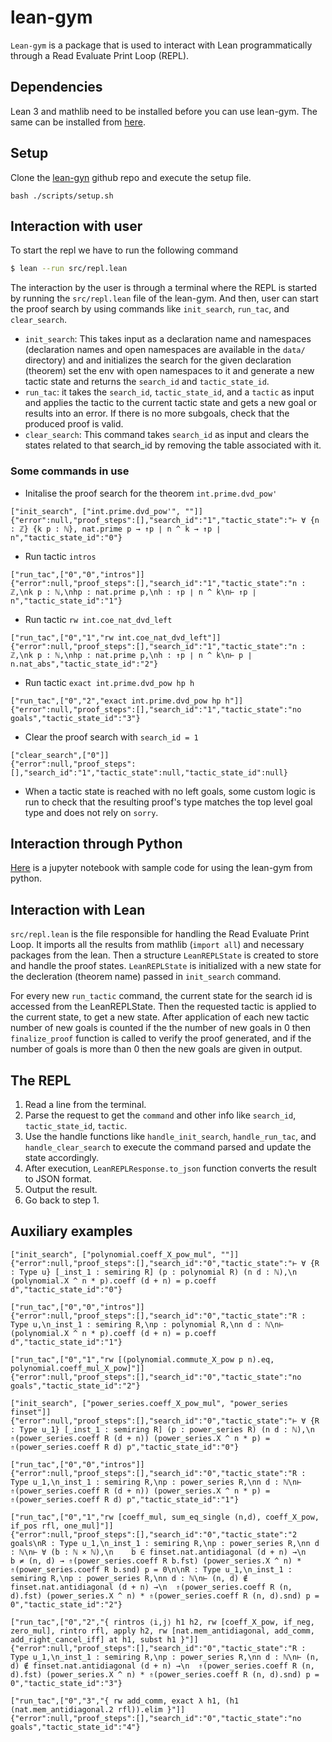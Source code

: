 # lean-gym

`Lean-gym` is a package that is used to interact with Lean programmatically through a Read Evaluate Print Loop (REPL).


## Dependencies
Lean 3 and mathlib need to be installed before you can use lean-gym.
The same can be installed from [here](https://leanprover-community.github.io/get_started.html).


## Setup
Clone the [lean-gyn](https://github.com/openai/lean-gym) github repo and execute the setup file.
```
bash ./scripts/setup.sh
```

## Interaction with user
To start the repl we have to run the following command
```bash
$ lean --run src/repl.lean
```

The interaction by the user is through a terminal where the REPL is started by running the `src/repl.lean` file of the lean-gym. And then, user can start the proof search by using commands like `init_search`, `run_tac`, and `clear_search`.


- `init_search`: This takes input as a declaration name and namespaces (declaration names and open namespaces are available in the `data/` directory) and and initializes the search for the given declaration (theorem) set the env with open namespaces to it and generate a new tactic state and returns the `search_id` and `tactic_state_id`.
- `run_tac`: it takes the `search_id`, `tactic_state_id`, and a `tactic` as input and applies the tactic to the current tactic state and gets a new goal or results into an error. If there is no more subgoals, check that the produced proof is valid.
- `clear_search`: This command takes `search_id` as input and clears the states related to that search_id by removing the table associated with it.


### Some commands in use
- Initalise the proof search for the theorem `int.prime.dvd_pow'`
```
["init_search", ["int.prime.dvd_pow'", ""]]
{"error":null,"proof_steps":[],"search_id":"1","tactic_state":"⊢ ∀ {n : ℤ} {k p : ℕ}, nat.prime p → ↑p ∣ n ^ k → ↑p ∣ n","tactic_state_id":"0"}
```

- Run tactic `intros`
```
["run_tac",["0","0","intros"]]
{"error":null,"proof_steps":[],"search_id":"1","tactic_state":"n : ℤ,\nk p : ℕ,\nhp : nat.prime p,\nh : ↑p ∣ n ^ k\n⊢ ↑p ∣ n","tactic_state_id":"1"}
```

- Run tactic `rw int.coe_nat_dvd_left`
```
["run_tac",["0","1","rw int.coe_nat_dvd_left"]]
{"error":null,"proof_steps":[],"search_id":"1","tactic_state":"n : ℤ,\nk p : ℕ,\nhp : nat.prime p,\nh : ↑p ∣ n ^ k\n⊢ p ∣ n.nat_abs","tactic_state_id":"2"}
```

- Run tactic `exact int.prime.dvd_pow hp h`
```
["run_tac",["0","2","exact int.prime.dvd_pow hp h"]]
{"error":null,"proof_steps":[],"search_id":"1","tactic_state":"no goals","tactic_state_id":"3"}
```

- Clear the proof search with `search_id = 1`
```
["clear_search",["0"]]
{"error":null,"proof_steps":[],"search_id":"1","tactic_state":null,"tactic_state_id":null}
```
- When a tactic state is reached with no left goals, some custom logic is run to check that the resulting proof's type matches the top level goal type and does not rely on `sorry`.


## Interaction through Python
[Here](https://github.com/rahul3613/lean-gym/blob/main/py_gym.ipynb) is a jupyter notebook with sample code for using the lean-gym from python.

## Interaction with Lean
`src/repl.lean` is the file responsible for handling the Read Evaluate Print Loop.
It imports all the results from mathlib (`import all`) and necessary packages from the lean. 
Then a structure `LeanREPLState` is created to store and handle the proof states. 
`LeanREPLState` is initialized with a new state for the decleration (theorem name) passed in `init_search` command.

For every new `run_tactic` command, the current state for the search id is accessed from the LeanREPLState. Then the requested tactic is applied to the current state, to get a new state. After application of each new tactic number of new goals is counted if the the number of new goals in 0 then `finalize_proof` function is called to verify the proof generated, and if the number of goals is more than 0 then the new goals are given in output.

## The REPL
1. Read a line from the terminal.
2. Parse the request to get the `command` and other info like `search_id`, `tactic_state_id`, `tactic`.
3. Use the handle functions like `handle_init_search`, `handle_run_tac`, and `handle_clear_search` to execute the command parsed and update the state accordingly.
4. After execution, `LeanREPLResponse.to_json` function converts the result to JSON format.
5. Output the result.
6. Go back to step 1.



## Auxiliary examples
```
["init_search", ["polynomial.coeff_X_pow_mul", ""]]
{"error":null,"proof_steps":[],"search_id":"0","tactic_state":"⊢ ∀ {R : Type u} [_inst_1 : semiring R] (p : polynomial R) (n d : ℕ),\n    (polynomial.X ^ n * p).coeff (d + n) = p.coeff d","tactic_state_id":"0"}

["run_tac",["0","0","intros"]]
{"error":null,"proof_steps":[],"search_id":"0","tactic_state":"R : Type u,\n_inst_1 : semiring R,\np : polynomial R,\nn d : ℕ\n⊢ (polynomial.X ^ n * p).coeff (d + n) = p.coeff d","tactic_state_id":"1"}

["run_tac",["0","1","rw [(polynomial.commute_X_pow p n).eq, polynomial.coeff_mul_X_pow]"]]
{"error":null,"proof_steps":[],"search_id":"0","tactic_state":"no goals","tactic_state_id":"2"}
```
```
["init_search", ["power_series.coeff_X_pow_mul", "power_series finset"]]
{"error":null,"proof_steps":[],"search_id":"0","tactic_state":"⊢ ∀ {R : Type u_1} [_inst_1 : semiring R] (p : power_series R) (n d : ℕ),\n    ⇑(power_series.coeff R (d + n)) (power_series.X ^ n * p) = ⇑(power_series.coeff R d) p","tactic_state_id":"0"}

["run_tac",["0","0","intros"]]
{"error":null,"proof_steps":[],"search_id":"0","tactic_state":"R : Type u_1,\n_inst_1 : semiring R,\np : power_series R,\nn d : ℕ\n⊢ ⇑(power_series.coeff R (d + n)) (power_series.X ^ n * p) = ⇑(power_series.coeff R d) p","tactic_state_id":"1"}

["run_tac",["0","1","rw [coeff_mul, sum_eq_single (n,d), coeff_X_pow, if_pos rfl, one_mul]"]]
{"error":null,"proof_steps":[],"search_id":"0","tactic_state":"2 goals\nR : Type u_1,\n_inst_1 : semiring R,\np : power_series R,\nn d : ℕ\n⊢ ∀ (b : ℕ × ℕ),\n    b ∈ finset.nat.antidiagonal (d + n) →\n    b ≠ (n, d) → ⇑(power_series.coeff R b.fst) (power_series.X ^ n) * ⇑(power_series.coeff R b.snd) p = 0\n\nR : Type u_1,\n_inst_1 : semiring R,\np : power_series R,\nn d : ℕ\n⊢ (n, d) ∉ finset.nat.antidiagonal (d + n) →\n  ⇑(power_series.coeff R (n, d).fst) (power_series.X ^ n) * ⇑(power_series.coeff R (n, d).snd) p = 0","tactic_state_id":"2"}

["run_tac",["0","2","{ rintros ⟨i,j⟩ h1 h2, rw [coeff_X_pow, if_neg, zero_mul], rintro rfl, apply h2, rw [nat.mem_antidiagonal, add_comm, add_right_cancel_iff] at h1, subst h1 }"]]
{"error":null,"proof_steps":[],"search_id":"0","tactic_state":"R : Type u_1,\n_inst_1 : semiring R,\np : power_series R,\nn d : ℕ\n⊢ (n, d) ∉ finset.nat.antidiagonal (d + n) →\n  ⇑(power_series.coeff R (n, d).fst) (power_series.X ^ n) * ⇑(power_series.coeff R (n, d).snd) p = 0","tactic_state_id":"3"}

["run_tac",["0","3","{ rw add_comm, exact λ h1, (h1 (nat.mem_antidiagonal.2 rfl)).elim }"]]
{"error":null,"proof_steps":[],"search_id":"0","tactic_state":"no goals","tactic_state_id":"4"}
```